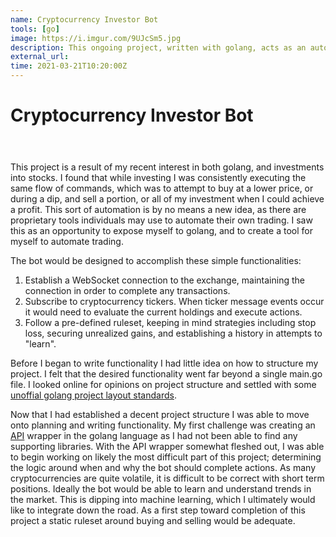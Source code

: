 ```yaml
---
name: Cryptocurrency Investor Bot
tools: [go]
image: https://i.imgur.com/9UJcSm5.jpg
description: This ongoing project, written with golang, acts as an automatic investment tool for trading crypto currencies through an exchange.
external_url: 
time: 2021-03-21T10:20:00Z
---
```


<div class="mb-8 flex flex-row">
    <h1 class="text-xl">Cryptocurrency Investor Bot</h1>
    <a href="//github.com/bAngerman/auto-investor" target="_blank" rel="noopener" class="fill-current ml-2">
        <svg role="img" viewBox="0 0 24 24" width="24" height="24" xmlns="http://www.w3.org/2000/svg">
            <use href="#github-svg"></use>
        </svg>
    </a>
</div>

<p>This project is a result of my recent interest in both golang, and investments into stocks. I found that while investing I was consistently executing the same flow of commands, which was to attempt to buy at a lower price, or during a dip, and sell a portion, or all of my investment when I could achieve a profit. This sort of automation is by no means a new idea, as there are proprietary tools individuals may use to automate their own trading. I saw this as an opportunity to expose myself to golang, and to create a tool for myself to automate trading.</p>

<p>The bot would be designed to accomplish these simple functionalities:</p>
<ol>
    <li>Establish a WebSocket connection to the exchange, maintaining the connection in order to complete any transactions.</li>
    <li>Subscribe to cryptocurrency tickers. When ticker message events occur it would need to evaluate the current holdings and execute actions.</li>
    <li>Follow a pre-defined ruleset, keeping in mind strategies including stop loss, securing unrealized gains, and establishing a history in attempts to "learn".</li>
</ol>

<p>Before I began to write functionality I had little idea on how to structure my project. I felt that the desired functionality went far beyond a single main.go file. I looked online for opinions on project structure and settled with some <a href="//github.com/golang-standards/project-layout" target="_blank" rel="noopener">unoffial golang project layout standards</a>.</p>

<p>Now that I had established a decent project structure I was able to move onto planning and writing functionality. My first challenge was creating an <a href="//apidoc.ndax.io" target="_blank" rel="noopener">API</a> wrapper in the golang language as I had not been able to find any supporting libraries. With the API wrapper somewhat fleshed out, I was able to begin working on likely the most difficult part of this project; determining the logic around when and why the bot should complete actions. As many cryptocurrencies are quite volatile, it is difficult to be correct with short term positions. Ideally the bot would be able to learn and understand trends in the market. This is dipping into machine learning, which I ultimately would like to integrate down the road. As a first step toward completion of this project a static ruleset around buying and selling would be adequate.</p>
